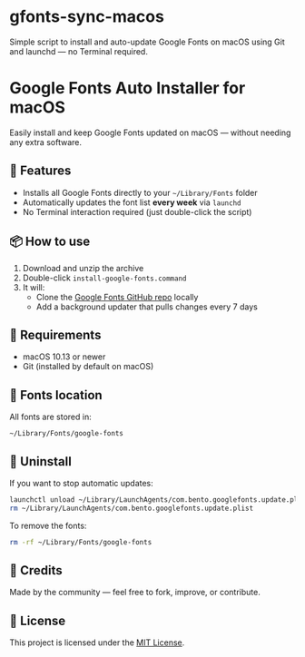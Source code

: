 # gfonts-sync-macos
Simple script to install and auto-update Google Fonts on macOS using Git and launchd — no Terminal required.

# Google Fonts Auto Installer for macOS

Easily install and keep Google Fonts updated on macOS — without needing any extra software.

## 🚀 Features
- Installs all Google Fonts directly to your `~/Library/Fonts` folder
- Automatically updates the font list **every week** via `launchd`
- No Terminal interaction required (just double-click the script)

## 📦 How to use

1. Download and unzip the archive
2. Double-click `install-google-fonts.command`
3. It will:
   - Clone the [Google Fonts GitHub repo](https://github.com/google/fonts) locally
   - Add a background updater that pulls changes every 7 days

## 🔧 Requirements
- macOS 10.13 or newer
- Git (installed by default on macOS)

## 📁 Fonts location
All fonts are stored in:
```
~/Library/Fonts/google-fonts
```

## 🧼 Uninstall
If you want to stop automatic updates:
```bash
launchctl unload ~/Library/LaunchAgents/com.bento.googlefonts.update.plist
rm ~/Library/LaunchAgents/com.bento.googlefonts.update.plist
```

To remove the fonts:
```bash
rm -rf ~/Library/Fonts/google-fonts
```

## 🙌 Credits
Made by the community — feel free to fork, improve, or contribute.

## 🪪 License
This project is licensed under the [MIT License](LICENSE).
